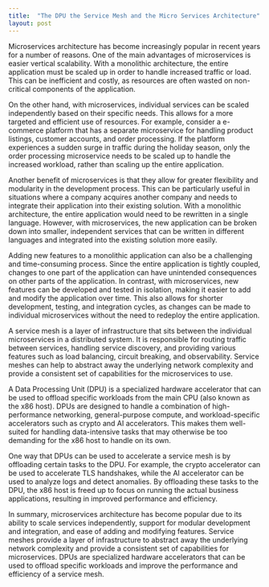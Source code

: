 ```yaml
---
title:  "The DPU the Service Mesh and the Micro Services Architecture"
layout: post
---
```


Microservices architecture has become increasingly popular in recent years for a number of reasons. One of the main advantages of microservices is easier vertical scalability. With a monolithic architecture, the entire application must be scaled up in order to handle increased traffic or load. This can be inefficient and costly, as resources are often wasted on non-critical components of the application.

On the other hand, with microservices, individual services can be scaled independently based on their specific needs. This allows for a more targeted and efficient use of resources. For example, consider a e-commerce platform that has a separate microservice for handling product listings, customer accounts, and order processing. If the platform experiences a sudden surge in traffic during the holiday season, only the order processing microservice needs to be scaled up to handle the increased workload, rather than scaling up the entire application.

Another benefit of microservices is that they allow for greater flexibility and modularity in the development process. This can be particularly useful in situations where a company acquires another company and needs to integrate their application into their existing solution. With a monolithic architecture, the entire application would need to be rewritten in a single language. However, with microservices, the new application can be broken down into smaller, independent services that can be written in different languages and integrated into the existing solution more easily.

Adding new features to a monolithic application can also be a challenging and time-consuming process. Since the entire application is tightly coupled, changes to one part of the application can have unintended consequences on other parts of the application. In contrast, with microservices, new features can be developed and tested in isolation, making it easier to add and modify the application over time. This also allows for shorter development, testing, and integration cycles, as changes can be made to individual microservices without the need to redeploy the entire application.

A service mesh is a layer of infrastructure that sits between the individual microservices in a distributed system. It is responsible for routing traffic between services, handling service discovery, and providing various features such as load balancing, circuit breaking, and observability. Service meshes can help to abstract away the underlying network complexity and provide a consistent set of capabilities for the microservices to use.

A Data Processing Unit (DPU) is a specialized hardware accelerator that can be used to offload specific workloads from the main CPU (also known as the x86 host). DPUs are designed to handle a combination of high-performance networking, general-purpose compute, and workload-specific accelerators such as crypto and AI accelerators. This makes them well-suited for handling data-intensive tasks that may otherwise be too demanding for the x86 host to handle on its own.

One way that DPUs can be used to accelerate a service mesh is by offloading certain tasks to the DPU. For example, the crypto accelerator can be used to accelerate TLS handshakes, while the AI accelerator can be used to analyze logs and detect anomalies. By offloading these tasks to the DPU, the x86 host is freed up to focus on running the actual business applications, resulting in improved performance and efficiency.

In summary, microservices architecture has become popular due to its ability to scale services independently, support for modular development and integration, and ease of adding and modifying features. Service meshes provide a layer of infrastructure to abstract away the underlying network complexity and provide a consistent set of capabilities for microservices. DPUs are specialized hardware accelerators that can be used to offload specific workloads and improve the performance and efficiency of a service mesh.
